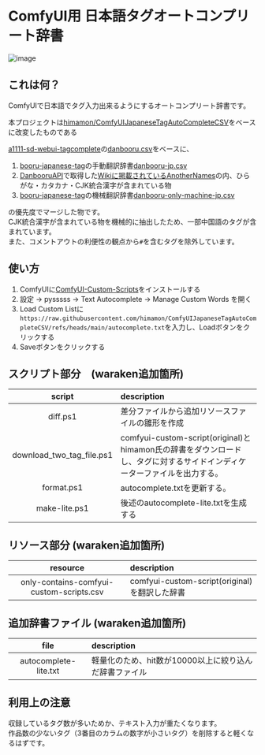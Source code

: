 # ComfyUI用 日本語タグオートコンプリート辞書
![image](https://github.com/user-attachments/assets/d7f6282e-13d5-4201-b88a-4f1524955b0e)

## これは何？
ComfyUIで日本語でタグ入力出来るようにするオートコンプリート辞書です。

本プロジェクトは[himamon/ComfyUIJapaneseTagAutoCompleteCSV](https://github.com/himamon/ComfyUIJapaneseTagAutoCompleteCSV)をベースに改変したものである

[a1111-sd-webui-tagcomplete](https://github.com/DominikDoom/a1111-sd-webui-tagcomplete)の[danbooru.csv](https://github.com/DominikDoom/a1111-sd-webui-tagcomplete/blob/main/tags/danbooru.csv)をベースに、
1. [booru-japanese-tag](https://github.com/boorutan/booru-japanese-tag)の手動翻訳辞書[danbooru-jp.csv](https://github.com/boorutan/booru-japanese-tag/blob/main/danbooru-jp.csv)
2. [DanbooruAPI](https://danbooru.donmai.us/wiki_pages/help:api)で取得した[Wikiに掲載されているAnotherNames](https://danbooru.donmai.us/wiki_pages/api%3Awiki_pages)の内、ひらがな・カタカナ・CJK統合漢字が含まれている物
3. [booru-japanese-tag](https://github.com/boorutan/booru-japanese-tag)の機械翻訳辞書[danbooru-only-machine-jp.csv](https://github.com/boorutan/booru-japanese-tag/blob/main/danbooru-only-machine-jp.csv)

の優先度でマージした物です。  
CJK統合漢字が含まれている物を機械的に抽出したため、一部中国語のタグが含まれています。  
また、コメントアウトの利便性の観点から`#`を含むタグを除外しています。

## 使い方
1. ComfyUIに[ComfyUI-Custom-Scripts](https://github.com/pythongosssss/ComfyUI-Custom-Scripts)をインストールする
2. 設定 → pysssss → Text Autocomplete → Manage Custom Words を開く
3. Load Custom Listに`https://raw.githubusercontent.com/himamon/ComfyUIJapaneseTagAutoCompleteCSV/refs/heads/main/autocomplete.txt`を入力し、Loadボタンをクリックする
4. Saveボタンをクリックする

## スクリプト部分　(waraken追加箇所)

script                    | description
:------------------------:|:----------------------------------------------
diff.ps1                  | 差分ファイルから追加リソースファイルの雛形を作成
download_two_tag_file.ps1 | comfyui-custom-script(original)とhimamon氏の辞書をダウンロードし、タグに対するサイドインディケーターファイルを出力する。
format.ps1                | autocomplete.txtを更新する。
make-lite.ps1             | 後述のautocomplete-lite.txtを生成する

## リソース部分 (waraken追加箇所)

resource                                   | description
:-----------------------------------------:|:--------------------------------------
only-contains-comfyui-custom-scripts.csv   | comfyui-custom-script(original)を翻訳した辞書

## 追加辞書ファイル (waraken追加箇所)

file                   | description
:---------------------:|:----------------------------------------------------------
autocomplete-lite.txt  | 軽量化のため、hit数が10000以上に絞り込んだ辞書ファイル 

## 利用上の注意
収録しているタグ数が多いためか、テキスト入力が重たくなります。  
作品数の少ないタグ（3番目のカラムの数字が小さいタグ）を削除すると軽くなるはずです。
